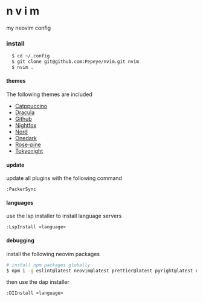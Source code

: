 # n v i m
my neovim config

### install

```sh
  $ cd ~/.config
  $ git clone git@github.com:Pepeye/nvim.git nvim
  $ nvim .
```

#### themes

The following themes are included

- [Catppuccino](https://github.com/Pocco81/Catppuccino.nvim)
- [Dracula](https://github.com/Mofiqul/dracula.nvim)
- [Github](https://github.com/projekt0n/github-nvim-theme)
- [Nightfox](https://github.com/EdenEast/nightfox.nvim)
- [Nord](https://github.com/shaunsingh/nord.nvim)
- [Onedark](https://github.com/navarasu/onedark.nvim)
- [Rose-pine](https://github.com/rose-pine/neovim)
- [Tokyonight](https://github.com/folke/tokyonight.nvim)

#### update
update all plugins with the following command

```
:PackerSync
```

#### languages
use the lsp installer to install language servers
```
:LspInstall <language>
```


#### debugging
install the following neovim packages

```sh
# install npm packages globally
$ npm i -g eslint@latest neovim@latest prettier@latest pyright@latest neovim@latest tree-sitter-cli@latest typescript@latest typescript-language-server@latest

```
then use the dap installer

```
:DIInstall <language>
```
